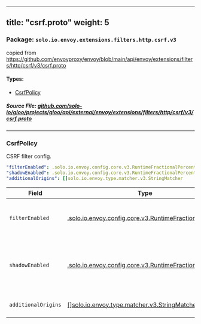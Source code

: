 
---
title: "csrf.proto"
weight: 5
---

<!-- Code generated by solo-kit. DO NOT EDIT. -->


### Package: `solo.io.envoy.extensions.filters.http.csrf.v3`  
copied from https://github.com/envoyproxy/envoy/blob/main/api/envoy/extensions/filters/http/csrf/v3/csrf.proto


 
#### Types:


- [CsrfPolicy](#csrfpolicy)
  



##### Source File: [github.com/solo-io/gloo/projects/gloo/api/external/envoy/extensions/filters/http/csrf/v3/csrf.proto](https://github.com/solo-io/gloo/blob/main/projects/gloo/api/external/envoy/extensions/filters/http/csrf/v3/csrf.proto)





---
### CsrfPolicy

 
CSRF filter config.

```yaml
"filterEnabled": .solo.io.envoy.config.core.v3.RuntimeFractionalPercent
"shadowEnabled": .solo.io.envoy.config.core.v3.RuntimeFractionalPercent
"additionalOrigins": []solo.io.envoy.type.matcher.v3.StringMatcher

```

| Field | Type | Description |
| ----- | ---- | ----------- | 
| `filterEnabled` | [.solo.io.envoy.config.core.v3.RuntimeFractionalPercent](../../../../../../config/core/v3/base.proto.sk/#runtimefractionalpercent) | Specifies the % of requests for which the CSRF filter is enabled. If runtime_key is specified, Envoy will lookup the runtime key to get the percentage of requests to filter. **Note**: This field defaults to 100/:ref:`HUNDRED <envoy_api_enum_type.v3.FractionalPercent.DenominatorType>`. |
| `shadowEnabled` | [.solo.io.envoy.config.core.v3.RuntimeFractionalPercent](../../../../../../config/core/v3/base.proto.sk/#runtimefractionalpercent) | Specifies that CSRF policies will be evaluated and tracked, but not enforced. This is intended to be used when `filter_enabled` is off and will be ignored otherwise. If runtime_key is specified, Envoy will lookup the runtime key to get the percentage of requests for which it will evaluate and track the request's *Origin* and *Destination* to determine if it's valid, but will not enforce any policies. |
| `additionalOrigins` | [[]solo.io.envoy.type.matcher.v3.StringMatcher](../../../../../../type/matcher/v3/string.proto.sk/#stringmatcher) | Specifies additional source origins that will be allowed in addition to the destination origin. More information on how this can be configured via runtime can be found here. |





<!-- Start of HubSpot Embed Code -->
<script type="text/javascript" id="hs-script-loader" async defer src="//js.hs-scripts.com/5130874.js"></script>
<!-- End of HubSpot Embed Code -->
